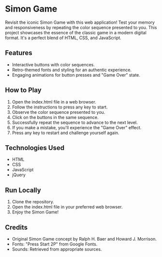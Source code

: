 # Simon Game

Revisit the iconic Simon Game with this web application! Test your memory and responsiveness by repeating the color sequence presented to you. This project showcases the essence of the classic game in a modern digital format. It's a perfect blend of HTML, CSS, and JavaScript.

## Features

- Interactive buttons with color sequences.
- Retro-themed fonts and styling for an authentic experience.
- Engaging animations for button presses and "Game Over" state.

## How to Play

1. Open the index.html file in a web browser.
2. Follow the instructions to press any key to start.
3. Observe the color sequence presented to you.
4. Click on the buttons in the same sequence.
5. Successfully repeat the sequence to advance to the next level.
6. If you make a mistake, you'll experience the "Game Over" effect.
7. Press any key to restart and challenge yourself again.

## Technologies Used

- HTML
- CSS
- JavaScript
- jQuery

## Run Locally

1. Clone the repository.
2. Open the index.html file in your preferred web browser.
3. Enjoy the Simon Game!

## Credits

- Original Simon Game concept by Ralph H. Baer and Howard J. Morrison.
- Fonts: "Press Start 2P" from Google Fonts.
- Sounds: Retrieved from appropriate sources.

